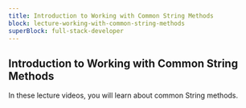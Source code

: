 ```yaml
---
title: Introduction to Working with Common String Methods
block: lecture-working-with-common-string-methods
superBlock: full-stack-developer
---
```


## Introduction to Working with Common String Methods

In these lecture videos, you will learn about common String methods.
